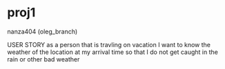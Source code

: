 # proj1
nanza404 (oleg_branch)

USER STORY
as a person that is travling on vacation
I want to know the weather of the location at my arrival time
so that I do not get caught in the rain or other bad weather